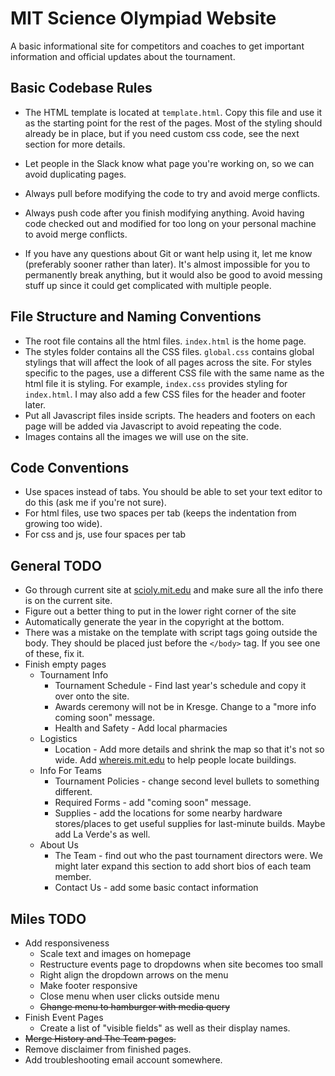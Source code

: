 # MIT Science Olympiad Website
A basic informational site for competitors and coaches to get important information and official updates about the tournament.
## Basic Codebase Rules
* The HTML template is located at `template.html`. Copy this file and use it as the starting point for the rest of the pages. Most of the styling should already be in place, but if you need custom css code, see the next section for more details.

* Let people in the Slack know what page you're working on, so we can avoid duplicating pages.

* Always pull before modifying the code to try and avoid merge conflicts.

* Always push code after you finish modifying anything. Avoid having code checked out and modified for too long on your personal machine to avoid merge conflicts.

* If you have any questions about Git or want help using it, let me know (preferably sooner rather than later). It's almost impossible for you to permanently break anything, but it would also be good to avoid messing stuff up since it could get complicated with multiple people.

## File Structure and Naming Conventions
* The root file contains all the html files. `index.html` is the home page.
* The styles folder contains all the CSS files. `global.css` contains global stylings that will affect the look of all pages across the site. For styles specific to the pages, use a different CSS file with the same name as the html file it is styling. For example, `index.css` provides styling for `index.html`. I may also add a few CSS files for the header and footer later.
* Put all Javascript files inside scripts. The headers and footers on each page will be added via Javascript to avoid repeating the code.
* Images contains all the images we will use on the site.

## Code Conventions
* Use spaces instead of tabs. You should be able to set your text editor to do this (ask me if you're not sure).
* For html files, use two spaces per tab (keeps the indentation from growing too wide).
* For css and js, use four spaces per tab

## General TODO
* Go through current site at [scioly.mit.edu](scioly.mit.edu) and make sure all the info there is on the current site.
* Figure out a better thing to put in the lower right corner of the site
* Automatically generate the year in the copyright at the bottom.
* There was a mistake on the template with script tags going outside the body. They should be placed just before the `</body>` tag. If you see one of these, fix it.
* Finish empty pages
    * Tournament Info
        * Tournament Schedule - Find last year's schedule and copy it over onto the site.
        * Awards ceremony will not be in Kresge. Change to a "more info coming soon" message.
        * Health and Safety - Add local pharmacies
    * Logistics
        * Location - Add more details and shrink the map so that it's not so wide. Add [whereis.mit.edu](whereis.mit.edu) to help people locate buildings.
    * Info For Teams
        * Tournament Policies - change second level bullets to something different.
        * Required Forms - add "coming soon" message.
        * Supplies - add the locations for some nearby hardware stores/places to get useful supplies for last-minute builds. Maybe add La Verde's as well.
    * About Us
        * The Team - find out who the past tournament directors were. We might later expand this section to add short bios of each team member.
        * Contact Us - add some basic contact information


## Miles TODO
* Add responsiveness
    * Scale text and images on homepage
    * Restructure events page to dropdowns when site becomes too small
    * Right align the dropdown arrows on the menu
    * Make footer responsive
    * Close menu when user clicks outside menu
    * ~~Change menu to hamburger with media query~~
* Finish Event Pages
    * Create a list of "visible fields" as well as their display names.
* ~~Merge History and The Team pages.~~
* Remove disclaimer from finished pages.
* Add troubleshooting email account somewhere.